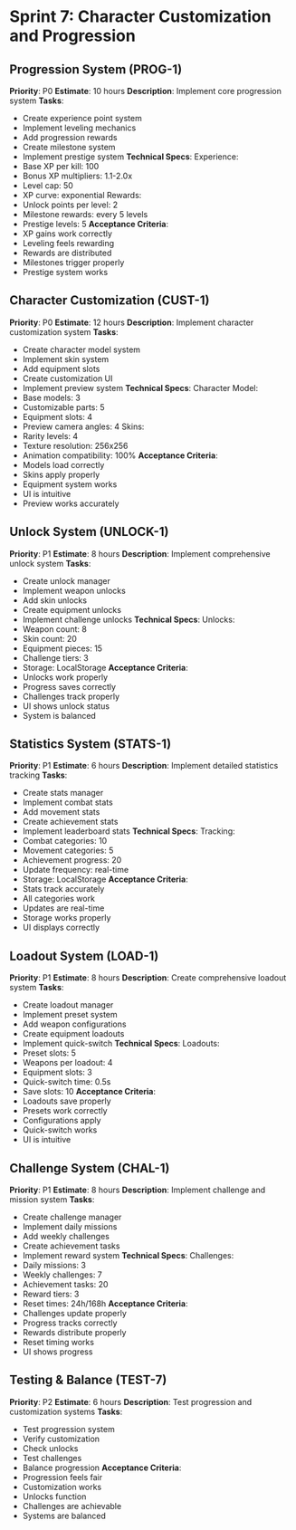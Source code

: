 # Sprint 7: Character Customization and Progression

## Progression System (PROG-1)

**Priority**: P0
**Estimate**: 10 hours
**Description**: Implement core progression system
**Tasks**:

- Create experience point system
- Implement leveling mechanics
- Add progression rewards
- Create milestone system
- Implement prestige system
  **Technical Specs**:
  Experience:
- Base XP per kill: 100
- Bonus XP multipliers: 1.1-2.0x
- Level cap: 50
- XP curve: exponential
  Rewards:
- Unlock points per level: 2
- Milestone rewards: every 5 levels
- Prestige levels: 5
  **Acceptance Criteria**:
- XP gains work correctly
- Leveling feels rewarding
- Rewards are distributed
- Milestones trigger properly
- Prestige system works

## Character Customization (CUST-1)

**Priority**: P0
**Estimate**: 12 hours
**Description**: Implement character customization system
**Tasks**:

- Create character model system
- Implement skin system
- Add equipment slots
- Create customization UI
- Implement preview system
  **Technical Specs**:
  Character Model:
- Base models: 3
- Customizable parts: 5
- Equipment slots: 4
- Preview camera angles: 4
  Skins:
- Rarity levels: 4
- Texture resolution: 256x256
- Animation compatibility: 100%
  **Acceptance Criteria**:
- Models load correctly
- Skins apply properly
- Equipment system works
- UI is intuitive
- Preview works accurately

## Unlock System (UNLOCK-1)

**Priority**: P1
**Estimate**: 8 hours
**Description**: Implement comprehensive unlock system
**Tasks**:

- Create unlock manager
- Implement weapon unlocks
- Add skin unlocks
- Create equipment unlocks
- Implement challenge unlocks
  **Technical Specs**:
  Unlocks:
- Weapon count: 8
- Skin count: 20
- Equipment pieces: 15
- Challenge tiers: 3
- Storage: LocalStorage
  **Acceptance Criteria**:
- Unlocks work properly
- Progress saves correctly
- Challenges track properly
- UI shows unlock status
- System is balanced

## Statistics System (STATS-1)

**Priority**: P1
**Estimate**: 6 hours
**Description**: Implement detailed statistics tracking
**Tasks**:

- Create stats manager
- Implement combat stats
- Add movement stats
- Create achievement stats
- Implement leaderboard stats
  **Technical Specs**:
  Tracking:
- Combat categories: 10
- Movement categories: 5
- Achievement progress: 20
- Update frequency: real-time
- Storage: LocalStorage
  **Acceptance Criteria**:
- Stats track accurately
- All categories work
- Updates are real-time
- Storage works properly
- UI displays correctly

## Loadout System (LOAD-1)

**Priority**: P1
**Estimate**: 8 hours
**Description**: Create comprehensive loadout system
**Tasks**:

- Create loadout manager
- Implement preset system
- Add weapon configurations
- Create equipment loadouts
- Implement quick-switch
  **Technical Specs**:
  Loadouts:
- Preset slots: 5
- Weapons per loadout: 4
- Equipment slots: 3
- Quick-switch time: 0.5s
- Save slots: 10
  **Acceptance Criteria**:
- Loadouts save properly
- Presets work correctly
- Configurations apply
- Quick-switch works
- UI is intuitive

## Challenge System (CHAL-1)

**Priority**: P1
**Estimate**: 8 hours
**Description**: Implement challenge and mission system
**Tasks**:

- Create challenge manager
- Implement daily missions
- Add weekly challenges
- Create achievement tasks
- Implement reward system
  **Technical Specs**:
  Challenges:
- Daily missions: 3
- Weekly challenges: 7
- Achievement tasks: 20
- Reward tiers: 3
- Reset times: 24h/168h
  **Acceptance Criteria**:
- Challenges update properly
- Progress tracks correctly
- Rewards distribute properly
- Reset timing works
- UI shows progress

## Testing & Balance (TEST-7)

**Priority**: P2
**Estimate**: 6 hours
**Description**: Test progression and customization systems
**Tasks**:

- Test progression system
- Verify customization
- Check unlocks
- Test challenges
- Balance progression
  **Acceptance Criteria**:
- Progression feels fair
- Customization works
- Unlocks function
- Challenges are achievable
- Systems are balanced
